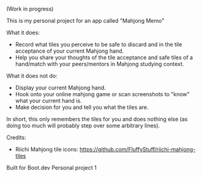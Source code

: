 (Work in progress)

This is my personal project for an app called "Mahjong Memo"

What it does:
- Record what tiles you perceive to be safe to discard and in the tile acceptance of your current Mahjong hand.
- Help you share your thoughts of the tile acceptance and safe tiles of a hand/match with your peers/mentors in Mahjong  studying context.

What it does not do:
- Display your current Mahjong hand.
- Hook onto your online mahjong game or scan screenshots to "know" what your current hand is. 
- Make decision for you and tell you what the tiles are.

In short, this only remembers the tiles for you and does nothing else 
(as doing too much will probably step over some arbitrary lines).

Credits:
- Riichi Mahjong tile icons:
https://github.com/FluffyStuff/riichi-mahjong-tiles

Built for Boot.dev Personal project 1
